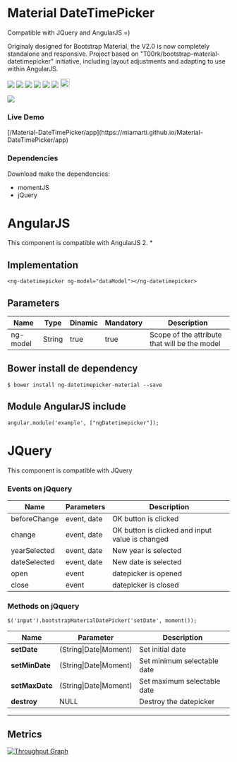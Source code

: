 Material DateTimePicker
===========
Compatible with JQuery and AngularJS =)

Originaly designed for Bootstrap Material, the V2.0 is now completely standalone and responsive.
Project based on "T00rk/bootstrap-material-datetimepicker" initiative, including layout adjustments and adapting to use within AngularJS.

<p>
  <a href="https://gitter.im/miamarti/bootstrap-material-datetimepicker?utm_source=badge&utm_medium=badge&utm_campaign=pr-badge" target="_blank"><img src="https://badges.gitter.im/Join%20Chat.svg"></a>
  <a href="https://gitlab.com/miamarti/bootstrap-material-datetimepicker" target="_blank"><img src="https://img.shields.io/badge/gitlab-materialDatetimepicker-yellow.svg"></a>
  <img src="https://img.shields.io/badge/materialDatetimepicker-release-green.svg">
  <img src="https://img.shields.io/badge/version-3.10.1-blue.svg">
  <img src="https://img.shields.io/bower/v/bootstrap.svg">
  <img src="https://img.shields.io/github/license/mashape/apistatus.svg">
  <a href="http://waffle.io/miamarti/bootstrap-material-datetimepicker"><img alt='Stories in Ready' src='https://badge.waffle.io/miamarti/bootstrap-material-datetimepicker.svg?label=ready&title=Ready' height="21" /></a>
</p>

<img src="https://miamarti.github.io/Material-DateTimePicker/app/img/ezgif-1-4d306cc5b0.gif">

<h3>Live Demo</h3>
[/Material-DateTimePicker/app](https://miamarti.github.io/Material-DateTimePicker/app)

<h3>Dependencies</h3>
Download make the dependencies:

* momentJS
* jQuery

# AngularJS
This component is compatible with AngularJS 2. *

## Implementation
```
<ng-datetimepicker ng-model="dataModel"></ng-datetimepicker>
```

## Parameters

| Name         | Type    | Dinamic | Mandatory | Description                                                  |
| ------------ | ------- | ------- | --------- | ------------------------------------------------------------ |
| ng-model     | String  | true    | true      | Scope of the attribute that will be the model                |

## Bower install de dependency
```
$ bower install ng-datetimepicker-material --save
```

## Module AngularJS include
```
angular.module('example', ["ngDatetimepicker"]);
```

# JQuery
This component is compatible with JQuery

### Events on jQquery

| Name			| Parameters				| Description										|
| --------------| ------------------------- | ------------------------------------------------- |
| beforeChange	| event, date				| OK button is clicked								|
| change		| event, date				| OK button is clicked and input value is changed	|
| yearSelected	| event, date			    | New year is selected								|
| dateSelected	| event, date				| New date is selected								|
| open	        | event				        | datepicker is opened								|
| close	        | event				        | datepicker is closed								|

### Methods on jQquery
```
$('input').bootstrapMaterialDatePicker('setDate', moment());
```

| Name				| Parameter					| Description					|
| ----------------- | ------------------------- | ----------------------------- |
| **setDate**		| (String\|Date\|Moment)	| Set initial date				|
| **setMinDate**	| (String\|Date\|Moment)	| Set minimum selectable date	|
| **setMaxDate**	| (String\|Date\|Moment)	| Set maximum selectable date	|
| **destroy**		| NULL						| Destroy the datepicker		|

------------------------------------------------------------------------

## Metrics

[![Throughput Graph](https://graphs.waffle.io/miamarti/bootstrap-material-datetimepicker/throughput.svg)](https://waffle.io/miamarti/bootstrap-material-datetimepicker/metrics/throughput)
